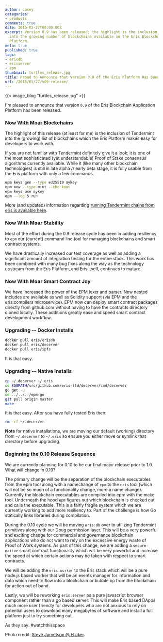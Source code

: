 ```yaml
---
author: casey
categories:
- products
comments: true
date: 2015-05-27T00:00:00Z
excerpt: Version 0.9 has been released; the highlight is the inclusion of Tendermint
  into the growing number of blockchains available on the Eris Blockchain Application
  Platform.
meta: true
published: true
tags:
- erisdb
- erisserver
- epm
thumbnail: turtles_release.jpg
title: Proud to Announce that Version 0.9 of the Eris Platform Has Been Released
url: /2015/05/27/v09-release/
---
```


{{< image_blog "turtles_release.jpg" >}}

I'm pleased to announce that version `0.9` of the Eris Blockchain Application Platform has been released.

### Now With Moar Blockchains

The highlight of this release (at least for me) is the inclusion of Tendermint into the (growing) list of blockchains which the Eris Platform makes easy for developers to work with.

If you are not familiar with [Tendermint](http://tendermint.com) definitely give it a look; it is one of the most sophisticated (yet understandable) Proof of Stake consensus algorithms currently available. While it (like many other blockchain technologies) is still in late alpha // early beta stage, it is fully usable from the Eris platform with only a few commands.

```bash
epm keys gen --type ed25519 mykey
epm new --type mint --checkout
epm keys use mykey
epm --log 5 run
```

More (and updated) information regarding [running Tendermint chains from eris is available here](https://support.monax.io/support/solutions/articles/7533).

### Now With Moar Stability

Most of the effort during the 0.9 release cycle has been in adding resiliency to `epm` our (current) command line tool for managing blockchains and smart contract systems.

We have drastically increased our test coverage as well as adding a significant amount of integration testing for the entire stack. This work has been combined with many bug fixes along the way as the technology upstream from the Eris Platform, and Eris itself, continues to mature.

### Now With Moar Smart Contract Joy

We have increased the power of the EPM lexer and parser. Now nested includes are available as well as Solidity support (via EPM and the eris:compilers microservice). EPM now can deploy smart contract packages directly from github.com without having to have the contracts directory cloned locally. These additions greatly ease and speed smart contract development workflow.

### Upgrading -- Docker Installs

```bash
docker pull eris/erisdb
docker pull eris/decerver
docker pull eris/ipfs
```

It is that easy.

### Upgrading -- Native Installs

```bash
cp ~/.decerver ~/.eris
cd $GOPATH/src/github.com/eris-ltd/decerver/cmd/decerver
go get -u
cd ../../../epm-go
git pull origin master
make
```

It is that easy. After you have fully tested Eris then:

```bash
rm -rf ~/.decerver
```

**Note** for native installations, we are moving our default (working) directory from `~/.decerver` to `~/.eris` so ensure you either move or symlink that directory before upgrading.

### Beginning the 0.10 Release Sequence

We are currently planning for 0.10 to be our final major release prior to 1.0. What will change in 0.10?

The primary change will be the separation of the blockchain executables from the epm tool along with a namechange of `epm` to the `eris` tool (which will not be so much of a functionality change, more a name change). Currently the blockchain executables are compiled into epm with the make tool. Underneath the hood `epm` figures out which blockchain is checked out and calls the executable. This is a fairly fragile system which we are currently working to add more resiliency to. Part of the challenge is how Go statically links libraries during compilation.

During the 0.10 cycle we will be moving `eris:db` over to utilizing Tendermint primitives along with our Doug permission layer. This will be a very powerful and exciting change for commercial and governance blockchain applications who do not want to rely on the excessive energy waste of Proof of Work systems. As part of this change, we are adding a `secure-native` smart contract functionality which will be very powerful and increase the speed at which certain actions may be taken with respect to smart contracts.

We will be adding the `eris:worker` to the Eris stack which will be a pure node.js based worker that will be an events manager for information and data which need to flow into a blockchain or bubble up from the blockchain for action out of band.

Lastly, we will be reworking `eris:server` as a pure javascript browser component rather than a go based server. This will make Eris based DApps much more user friendly for developers who are not anxious to rely on potential users to download many megabytes of software and install a full platform just to try something out.

As they say: #watchthisspace

Photo credit: [Steve Jurvetson @ Flicker](https://www.flickr.com/photos/jurvetson/8218893828/).